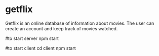 # getflix
Getflix is an online database of information about movies. The user can create an account and keep track of movies watched.

#to start server
npm start


#to start client
  cd client
  npm start
